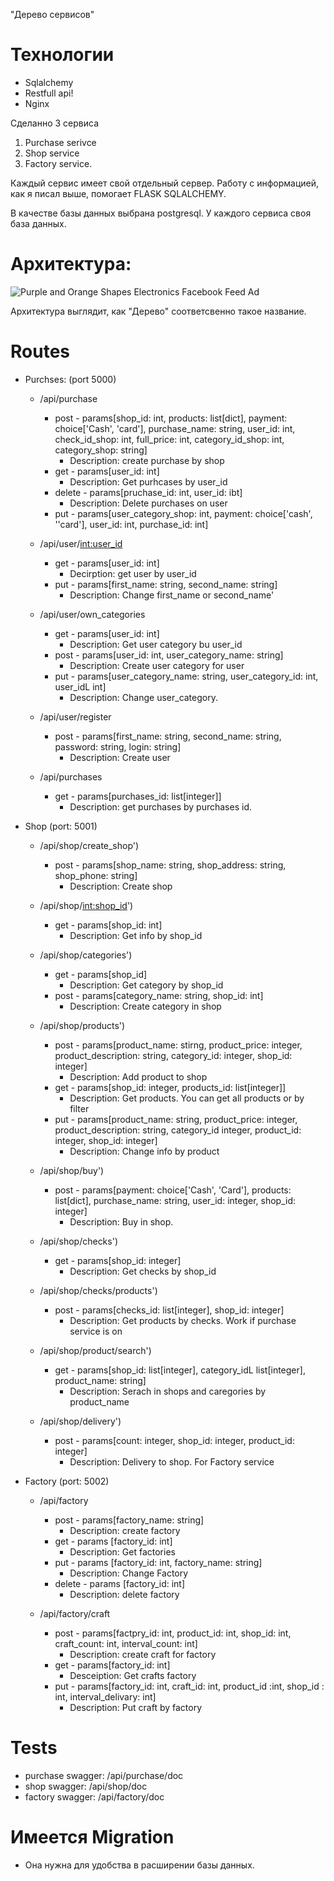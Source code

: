 "Дерево сервисов"

# Технологии
* Sqlalchemy
* Restfull api!
* Nginx

Сделанно 3 сервиса
1) Purchase serivce
2) Shop service
3) Factory service.

Каждый сервис имеет свой отдельный сервер. 
Работу с информацией, как я писал выше, помогает FLASK SQLALCHEMY.

В качестве базы данных выбрана postgresql. У каждого сервиса своя база данных.

# Архитектура:

![Purple and Orange Shapes Electronics Facebook Feed Ad](https://user-images.githubusercontent.com/72697029/111568989-ddcc1500-87b2-11eb-8e92-c7b2c8a6e604.png)

Архитектура выглядит, как "Дерево" соответсвенно такое название.

# Routes

*   Purchses: (port 5000)

    * /api/purchase 
        * post - params[shop_id: int, products: list[dict], payment: choice['Cash', 'card'], purchase_name: string, user_id: int, check_id_shop: int, full_price: int, category_id_shop: int, category_shop: string]
            * Description: create purchase by shop
        * get - params[user_id: int]
            * Description: Get purhcases by user_id
        * delete - params[pruchase_id: int, user_id: ibt]
            * Description: Delete purchases on user
        * put - params[user_category_shop: int, payment: choice['cash', ''card'], user_id: int, purchase_id: int]

    * /api/user/<int:user_id>
        * get - params[user_id: int]
            * Decirption: get user by user_id
        * put - params[first_name: string, second_name: string]
            * Description: Change first_name or second_name'
            
    * /api/user/own_categories
        * get - params[user_id: int]
            * Description: Get user category bu user_id
        * post - params[user_id: int, user_category_name: string]
            * Description: Create user category for user
        * put - params[user_category_name: string, user_category_id: int, user_idL int]
            * Description: Change user_category. 

    * /api/user/register
        * post - params[first_name: string, second_name: string, password: string, login: string]
            * Description: Create user

    * /api/purchases
        * get - params[purchases_id: list[integer]]
            * Description: get purchases by purchases id.

*   Shop (port: 5001)

    * /api/shop/create_shop')
        * post - params[shop_name: string, shop_address: string, shop_phone: string]
            * Description: Create shop
            
    * /api/shop/<int:shop_id>')
        * get - params[shop_id: int]
            * Description: Get info by shop_id

    * /api/shop/categories')
        * get - params[shop_id]
            * Description: Get category by shop_id
        * post - params[category_name: string, shop_id: int]
            * Description: Create category in shop

    * /api/shop/products')
        * post - params[product_name: stirng, product_price: integer, product_description: string, category_id: integer, shop_id: integer]
            * Description: Add product to shop
        * get - params[shop_id: integer, products_id: list[integer]]
            * Description: Get products. You can get all products or by filter
        * put - params[product_name: string, product_price: integer, product_description: string, category_id integer, product_id: integer, shop_id: integer]
            * Description: Change info by product

    * /api/shop/buy')
        * post - params[payment: choice['Cash', 'Card'], products: list[dict], purchase_name: string, user_id: integer, shop_id: integer]
            * Description: Buy in shop.

    * /api/shop/checks')
        * get - params[shop_id: integer]
            * Description: Get checks by shop_id

    * /api/shop/checks/products')
        * post - params[checks_id: list[integer], shop_id: integer]
            * Description: Get products by checks. Work if purchase service is on
            
    * /api/shop/product/search')
        * get - params[shop_id: list[integer], category_idL list[integer], product_name: string]
            * Description: Serach in shops and caregories by product_name

    * /api/shop/delivery')
        * post - params[count: integer, shop_id: integer, product_id: integer]
            * Description: Delivery to shop. For Factory service

*   Factory (port: 5002)

    *  /api/factory
        *   post - params[factory_name: string]
            * Description: create factory
        *   get - params [factory_id: int]
            * Description: Get factories
        *   put - params [factory_id: int, factory_name: string]
            * Description: Change Factory
        *   delete - params [factory_id: int]
            * Description: delete factory

    *  /api/factory/craft
        *   post - params[factpry_id: int, product_id: int, shop_id: int, craft_count: int, interval_count: int]
            * Description: create craft for factory
        *   get - params[factory_id: int]
            * Desceiption: Get crafts factory
        *   put - params[factory_id: int, craft_id: int, product_id :int, shop_id : int, interval_delivary: int]
            * Description: Put craft by factory
# Tests

* purchase swagger: /api/purchase/doc
* shop swagger: /api/shop/doc
* factory swagger: /api/factory/doc

# Имеется Migration
* Она нужна для удобства в расширении базы данных.





